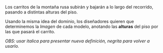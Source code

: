Los carritos de la montaña rusa subirán y bajarán a lo largo del recorrido, pasando a distintas alturas del piso.

Usando la misma idea del dominio, los diseñadores quieren que determinemos la _Imagen_ de cada modelo, anotando las **alturas** del piso por las que pasará el carrito.

*OBS: usar italica para presentar nueva definición, negrita para volver a usarlo.*